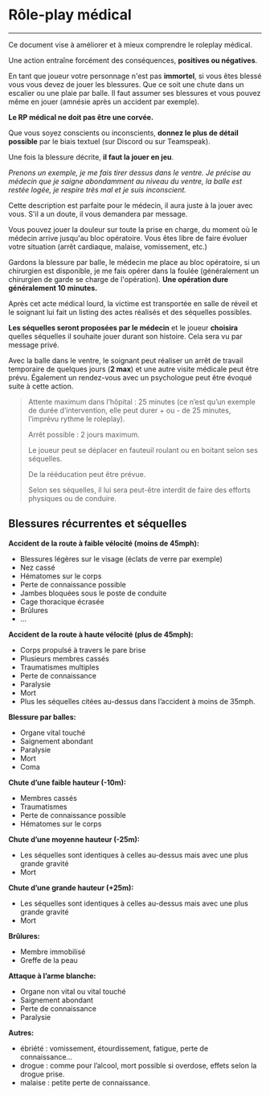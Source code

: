 # Rôle-play médical

---

Ce document vise à améliorer et à mieux comprendre le roleplay médical.

Une action entraîne forcément des conséquences, **positives ou négatives**.

En tant que joueur votre personnage n'est pas **immortel**, si vous êtes blessé vous vous devez de jouer les blessures. Que ce soit une chute dans un escalier ou une plaie par balle. Il faut assumer ses blessures et vous pouvez même en jouer (amnésie après un accident par exemple).

**Le RP médical ne doit pas être une corvée.**

Que vous soyez conscients ou inconscients, **donnez le plus de détail possible** par le biais textuel (sur Discord ou sur Teamspeak).

Une fois la blessure décrite, **il faut la jouer en jeu**.

*Prenons un exemple, je me fais tirer dessus dans le ventre. Je précise au médecin que je saigne abondamment au niveau du ventre, la balle est restée logée, je respire très mal et je suis inconscient.*

Cette description est parfaite pour le médecin, il aura juste à la jouer avec vous.
S'il a un doute, il vous demandera par message.

Vous pouvez jouer la douleur sur toute la prise en charge, du moment où le médecin arrive jusqu'au bloc opératoire. Vous êtes libre de faire évoluer votre situation (arrêt cardiaque, malaise, vomissement, etc.)

Gardons la blessure par balle, le médecin me place au bloc opératoire, si un chirurgien est disponible, je me fais opérer dans la foulée (généralement un chirurgien de garde se charge de l'opération). **Une opération dure généralement 10 minutes.**

Après cet acte médical lourd, la victime est transportée en salle de réveil et le soignant lui fait un listing des actes réalisés et des séquelles possibles.

**Les séquelles seront proposées par le médecin** et le joueur **choisira** quelles séquelles il souhaite jouer durant son histoire. Cela sera vu par message privé.

Avec la balle dans le ventre, le soignant peut réaliser un arrêt de travail temporaire de quelques jours (**2 max**) et une autre visite médicale peut être prévu. Également un rendez-vous avec un psychologue peut être évoqué suite à cette action.

> Attente maximum dans l’hôpital : 25 minutes (ce n’est qu’un exemple de durée d’intervention, elle peut durer + ou - de 25 minutes, l’imprévu rythme le roleplay).
>
> Arrêt possible : 2 jours maximum.
>
> Le joueur peut se déplacer en fauteuil roulant ou en boitant selon ses séquelles.
>
> De la rééducation peut être prévue.
>
> Selon ses séquelles, il lui sera peut-être interdit de faire des efforts physiques ou de conduire.

## Blessures récurrentes et séquelles

**Accident de la route à faible vélocité (moins de 45mph):**

* Blessures légères sur le visage (éclats de verre par exemple)
* Nez cassé
* Hématomes sur le corps
* Perte de connaissance possible
* Jambes bloquées sous le poste de conduite
* Cage thoracique écrasée
* Brûlures
* …

**Accident de la route à haute vélocité (plus de 45mph):**

* Corps propulsé à travers le pare brise
* Plusieurs membres cassés
* Traumatismes multiples
* Perte de connaissance
* Paralysie
* Mort
* Plus les séquelles citées au-dessus dans l’accident à moins de 35mph.

**Blessure par balles:**

* Organe vital touché
* Saignement abondant
* Paralysie
* Mort
* Coma

**Chute d’une faible hauteur (-10m):**

* Membres cassés
* Traumatismes
* Perte de connaissance possible
* Hématomes sur le corps

**Chute d’une moyenne hauteur (-25m):**

* Les séquelles sont identiques à celles au-dessus mais avec une plus grande gravité
* Mort

**Chute d’une grande hauteur (+25m):**

* Les séquelles sont identiques à celles au-dessus mais avec une plus grande gravité
* Mort

**Brûlures:**

* Membre immobilisé
* Greffe de la peau

**Attaque à l’arme blanche:**

* Organe non vital ou vital touché
* Saignement abondant
* Perte de connaissance
* Paralysie

**Autres:**

* ébriété : vomissement, étourdissement, fatigue, perte de connaissance…
* drogue : comme pour l’alcool, mort possible si overdose, effets selon la drogue prise.
* malaise : petite perte de connaissance.

